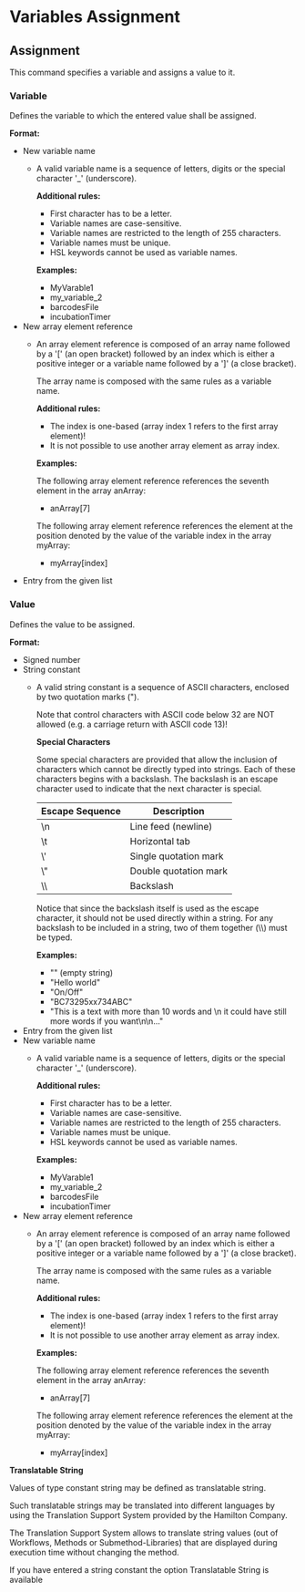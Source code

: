 # Variables Assignment

## &#x20;Assignment

This command specifies a variable and assigns a value to it.

### Variable

Defines the variable to which the entered value shall be assigned.

**Format:**

* New variable name
  *   A valid variable name is a sequence of letters, digits or the special character '\_' (underscore).

      **Additional rules:**

      * First character has to be a letter.
      * Variable names are case-sensitive.
      * Variable names are restricted to the length of 255 characters.
      * Variable names must be unique.
      * HSL keywords cannot be used as variable names.

      **Examples:**

      * MyVarable1
      * my\_variable\_2
      * barcodesFile
      * incubationTimer
* New array element reference
  *   An array element reference is composed of an array name followed by a '\[' (an open bracket) followed by an index which is either a positive integer or a variable name followed by a ']' (a close bracket).

      &#x20;

      The array name is composed with the same rules as a variable name.

      **Additional rules:**

      * The index is one-based (array index 1 refers to the first array element)!
      * It is not possible to use another array element as array index.

      **Examples:**

      The following array element reference references the seventh element in the array anArray:

      * anArray\[7]

      The following array element reference references the element at the position denoted by the value of the variable index in the array myArray:

      * myArray\[index]

      &#x20;
* Entry from the given list

### Value

Defines the value to be assigned.

**Format:**

* Signed number
* String constant
  *   A valid string constant is a sequence of ASCII characters, enclosed by two quotation marks (").

      Note that control characters with ASCII code below 32 are NOT allowed (e.g. a carriage return with ASCII code 13)!

      **Special Characters**

      Some special characters are provided that allow the inclusion of characters which cannot be directly typed into strings. Each of these characters begins with a backslash. The backslash is an escape character used to indicate that the next character is special.

      &#x20;

      | Escape Sequence | Description           |
      | --------------- | --------------------- |
      | \n              | Line feed (newline)   |
      | \t              | Horizontal tab        |
      | \\'             | Single quotation mark |
      | \\"             | Double quotation mark |
      | \\\\            | Backslash             |

      &#x20;

      Notice that since the backslash itself is used as the escape character, it should not be used directly within a string. For any backslash to be included in a string, two of them together (\\\\) must be typed.

      **Examples:**

      * "" (empty string)
      * "Hello world"
      * "On/Off"
      * "BC73295xx734ABC"
      * "This is a text with more than 10 words and \n it could have still more words if you want\n\n..."
* Entry from the given list
* New variable name
  *   A valid variable name is a sequence of letters, digits or the special character '\_' (underscore).

      **Additional rules:**

      * First character has to be a letter.
      * Variable names are case-sensitive.
      * Variable names are restricted to the length of 255 characters.
      * Variable names must be unique.
      * HSL keywords cannot be used as variable names.

      **Examples:**

      * MyVarable1
      * my\_variable\_2
      * barcodesFile
      * incubationTimer
* New array element reference
  *   An array element reference is composed of an array name followed by a '\[' (an open bracket) followed by an index which is either a positive integer or a variable name followed by a ']' (a close bracket).

      &#x20;

      The array name is composed with the same rules as a variable name.

      **Additional rules:**

      * The index is one-based (array index 1 refers to the first array element)!
      * It is not possible to use another array element as array index.

      **Examples:**

      The following array element reference references the seventh element in the array anArray:

      * anArray\[7]

      The following array element reference references the element at the position denoted by the value of the variable index in the array myArray:

      * myArray\[index]

**Translatable String**

Values of type constant string may be defined as translatable string.

Such translatable strings may be translated into different languages by using the Translation Support System provided by the Hamilton Company.

The Translation Support System allows to translate string values (out of Workflows, Methods or Submethod-Libraries) that are displayed during execution time without changing the method.

If you have entered a string constant the option Translatable String is available
